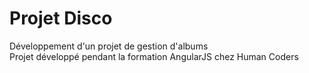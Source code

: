 # Projet Disco

  Développement d'un projet de gestion d'albums  
  Projet développé pendant la formation AngularJS chez Human Coders
